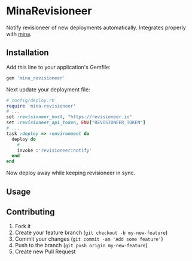 # MinaRevisioneer

Notify revisioneer of new deployments automatically. Integrates properly with [mina][1].

## Installation

Add this line to your application's Gemfile:

``` ruby
gem 'mina_revisioneer'
```

Next update your deployment file:

``` ruby
# config/deploy.rb
require 'mina-revisioneer'
# ...
set :revisioneer_host, "https://revisioneer.io"
set :revisioneer_api_token, ENV["REVISIONEER_TOKEN"]
# ...
task :deploy => :environment do
  deploy do
    # ...
    invoke :'revisioneer:notify'
  end
end
```

Now deploy away while keeping revisioneer in sync.

## Usage



## Contributing

1. Fork it
2. Create your feature branch (`git checkout -b my-new-feature`)
3. Commit your changes (`git commit -am 'Add some feature'`)
4. Push to the branch (`git push origin my-new-feature`)
5. Create new Pull Request

[1]:https://github.com/nadarei/mina